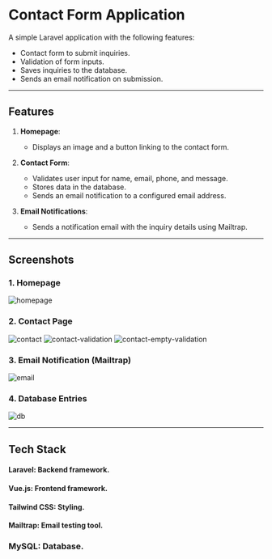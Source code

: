 # Contact Form Application

A simple Laravel application with the following features:
- Contact form to submit inquiries.
- Validation of form inputs.
- Saves inquiries to the database.
- Sends an email notification on submission.

---

## Features

1. **Homepage**: 
   - Displays an image and a button linking to the contact form.

2. **Contact Form**:
   - Validates user input for name, email, phone, and message.
   - Stores data in the database.
   - Sends an email notification to a configured email address.

3. **Email Notifications**:
   - Sends a notification email with the inquiry details using Mailtrap.

---

## Screenshots

### 1. Homepage
![homepage](https://github.com/user-attachments/assets/339a16c4-0e13-4d64-a591-da6565c68ac8)

### 2. Contact Page
![contact](https://github.com/user-attachments/assets/5430d1f8-6bae-4d68-b688-8f128420cf41)
![contact-validation](https://github.com/user-attachments/assets/e5031510-96bb-4370-ac15-085e43be0d90)
![contact-empty-validation](https://github.com/user-attachments/assets/67ea8481-1c6b-4e4d-8f94-6c5bcf322327)

### 3. Email Notification (Mailtrap)
![email](https://github.com/user-attachments/assets/ea8b1f02-eb67-40a4-9d1b-e880ed851965)


### 4. Database Entries
![db](https://github.com/user-attachments/assets/fcd2d1a9-c37e-4e9a-93a5-292807405160)

---

## Tech Stack

#### Laravel: Backend framework.
#### Vue.js: Frontend framework.
#### Tailwind CSS: Styling.
#### Mailtrap: Email testing tool.
### MySQL: Database.

